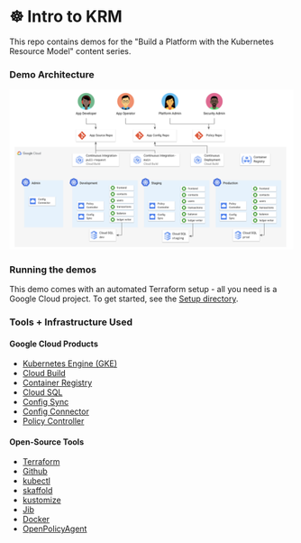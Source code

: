 # ☸️  Intro to KRM 

This repo contains demos for the "Build a Platform with the Kubernetes Resource Model" content series. 

### Demo Architecture

![screenshot](screenshots/architecture.png)

### Running the demos 

This demo comes with an automated Terraform setup - all you need is a Google Cloud project. To get started, see the [Setup directory](/1-setup).

### Tools + Infrastructure Used 

#### Google Cloud Products 

- [Kubernetes Engine (GKE)](https://cloud.google.com/kubernetes-engine)
- [Cloud Build](https://cloud.google.com/build)
- [Container Registry](https://cloud.google.com/container-registry)
- [Cloud SQL](https://cloud.google.com/sql/)
- [Config Sync](https://cloud.google.com/kubernetes-engine/docs/add-on/config-sync/overview)
- [Config Connector](https://cloud.google.com/config-connector/docs/overview)
- [Policy Controller](https://cloud.google.com/anthos-config-management/docs/concepts/policy-controller) 

#### Open-Source Tools 

- [Terraform](https://www.terraform.io/)
- [Github](https://github.com) 
- [kubectl](https://kubernetes.io/docs/reference/kubectl/overview/)
- [skaffold](https://skaffold.dev)
- [kustomize](https://kustomize.io/)
- [Jib](https://github.com/GoogleContainerTools/jib)
- [Docker](https://www.docker.com/) 
- [OpenPolicyAgent](https://www.openpolicyagent.org/)

